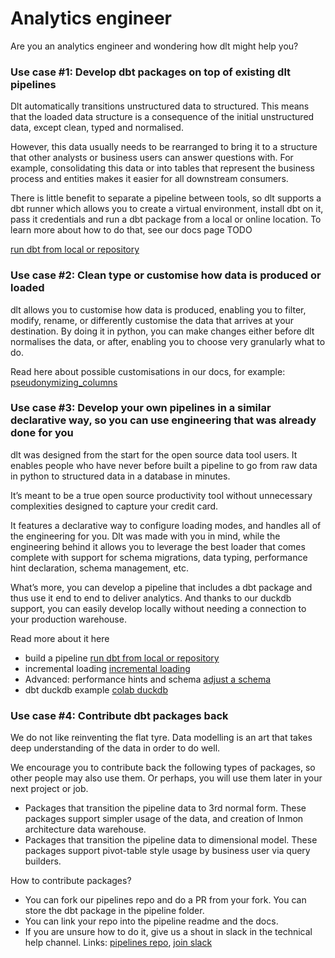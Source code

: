 # Analytics engineer

Are you an analytics engineer and wondering how dlt might help you?

### Use case #1: Develop dbt packages on top of existing dlt pipelines

Dlt automatically transitions unstructured data to structured. This means that the loaded data structure is a consequence of the initial unstructured data, except clean, typed and normalised.

However, this data usually needs to be rearranged to bring it to a structure that other analysts or business users can answer questions with. For example, consolidating this data or into tables that represent the business process and entities makes it easier for all downstream consumers.

There is little benefit to separate a pipeline between tools, so dlt supports a dbt runner which allows you to create a virtual environment, install dbt on it, pass it credentials and run a dbt package from a local or online location. To learn more about how to do that, see our docs page TODO

[run dbt from local or repository](./using-loaded-data/transforming-the-data)

### Use case #2: Clean type or customise how data is produced or loaded

dlt allows you to customise how data is produced, enabling you to filter, modify, rename, or differently customise the data that arrives at your destination. By doing it in python, you can make changes either before dlt normalises the data, or after, enabling you to choose very granularly what to do.

Read here about possible customisations in our docs, for example: [pseudonymizing_columns](./customizations/customizing-pipelines/pseudonymizing_columns)

### Use case #3: Develop your own pipelines in a similar declarative way, so you can use engineering that was already done for you

dlt was designed from the start for the open source data tool users. It enables people who have never before built a pipeline to go from raw data in python to structured data in a database in minutes.

It’s meant to be a true open source productivity tool without unnecessary complexities designed to capture your credit card.

It features a declarative way to configure loading modes, and handles all of the engineering for you. Dlt was made with you in mind, while the engineering behind it allows you to leverage the best loader that comes complete with support for schema migrations, data typing, performance hint declaration, schema management, etc.

What’s more, you can develop a pipeline that includes a dbt package and thus use it end to end to deliver analytics. And thanks to our duckdb support, you can easily develop locally without needing a connection to your production warehouse.

Read more about it here

- build a pipeline [run dbt from local or repository](./using-loaded-data/transforming-the-data)
- incremental loading [incremental loading](./general-usage/incremental-loading)
- Advanced: performance hints and schema [adjust a schema](./walkthroughs/adjust-a-schema)
- dbt duckdb example [colab duckdb](https://colab.research.google.com/drive/1NfSB1DpwbbHX9_t5vlalBTf13utwpMGx?usp=sharing)

### Use case #4: Contribute dbt packages back

We do not like reinventing the flat tyre. Data modelling is an art that takes deep understanding of the data in order to do well.

We encourage you to contribute back the following types of packages, so other people may also use them. Or perhaps, you will use them later in your next project or job.

- Packages that transition the pipeline data to 3rd normal form. These packages support simpler usage of the data, and creation of Inmon architecture data warehouse.
- Packages that transition the pipeline data to dimensional model. These packages support pivot-table style usage by business user via query builders.

How to contribute packages?

- You can fork our pipelines repo and do a PR from your fork. You can store the dbt package in the pipeline folder.
- You can link your repo into the pipeline readme and the docs.
- If you are unsure how to do it, give us a shout in slack in the technical help channel.
Links: [pipelines repo](https://github.com/dlt-hub/pipelines), [join slack](https://join.slack.com/t/dlthub-community/shared_invite/zt-1slox199h-HAE7EQoXmstkP_bTqal65g)